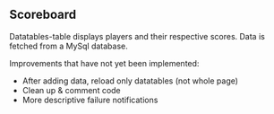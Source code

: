 ## Scoreboard

Datatables-table displays players and their respective scores. 
Data is fetched from a MySql database.


Improvements that have not yet been implemented:
* After adding data, reload only datatables (not whole page)
* Clean up & comment code
* More descriptive failure notifications
